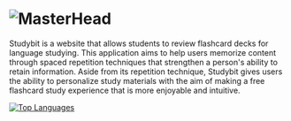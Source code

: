 # ![MasterHead](wiloff.png)

Studybit is a website that allows students to review flashcard decks for language studying. This application aims to help users memorize 
content through spaced repetition techniques that strengthen a person's ability to retain information. Aside from its repetition 
technique, Studybit gives users the ability to personalize study materials with the aim of making a free flashcard study experience 
that is more enjoyable and intuitive.


<a href="https://github.com/pamelamor" align="left">
<img src="https://github-readme-stats.vercel.app/api/top-langs/?username=pamelamor&langs_count=10&title_color=ffffff&text_color=ffffff&icon_color=3382ed&bg_color=1e3a8a&hide_border=true&locale=en&custom_title=Top%20%Languages" alt="Top Languages" />
</a>
